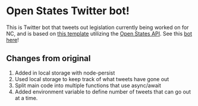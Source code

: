 # Open States Twitter bot!


This is Twitter bot that tweets out legislation currently being worked on for NC, and is based on [this template](https://glitch.com/edit/#!/dull-equinox) utilizing the 
[Open States API](http://docs.openstates.org/en/latest/api/ ). See this [bot here](https://twitter.com/nclawsbot)!

## Changes from original

1.  Added in local storage with node-persist
2.  Used local storage to keep track of what tweets have gone out
3.  Split main code into multiple functions that use async/await
4.  Added environment variable to define number of tweets that can go out at a time.

